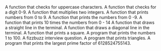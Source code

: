 A function that checks for uppercase characters.
A function that checks for a digit 0-9.
A function that multiplies two integers.
A function that prints numbers from 0 to 9.
A function that prints the numbers from 0 -9.
A function that prints 10 times the numbers from 0 - 14
A function that draws a straight line in the terminal.
A function that draws a diagonal line in the terminal.
A function that prints a square.
A program that prints the numbers 1 to 100.
A fizzbuzz interview question.
A program that prints triangles.
A program that prints the largest prime factor of 6128524755143.
